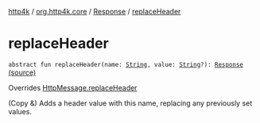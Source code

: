 [http4k](../../index.md) / [org.http4k.core](../index.md) / [Response](index.md) / [replaceHeader](./replace-header.md)

# replaceHeader

`abstract fun replaceHeader(name: `[`String`](https://kotlinlang.org/api/latest/jvm/stdlib/kotlin/-string/index.html)`, value: `[`String`](https://kotlinlang.org/api/latest/jvm/stdlib/kotlin/-string/index.html)`?): `[`Response`](index.md) [(source)](https://github.com/http4k/http4k/blob/master/http4k-core/src/main/kotlin/org/http4k/core/http.kt#L261)

Overrides [HttpMessage.replaceHeader](../-http-message/replace-header.md)

(Copy &amp;) Adds a header value with this name, replacing any previously set values.

